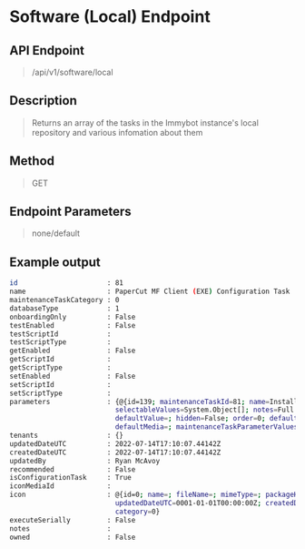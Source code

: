 # Software (Local) Endpoint
## API Endpoint
> /api/v1/software/local
## Description
> Returns an array of the tasks in the Immybot instance's local repository and various infomation about them
## Method
> GET
## Endpoint Parameters
> none/default
## Example output
```sh
id                      : 81
name                    : PaperCut MF Client (EXE) Configuration Task
maintenanceTaskCategory : 0
databaseType            : 1
onboardingOnly          : False
testEnabled             : False
testScriptId            :
testScriptType          :
getEnabled              : False
getScriptId             :
getScriptType           :
setEnabled              : False
setScriptId             :
setScriptType           :
parameters              : {@{id=139; maintenanceTaskId=81; name=InstallerLocation; dataType=1; required=True;
                          selectableValues=System.Object[]; notes=Full path to installer on network share;
                          defaultValue=; hidden=False; order=0; defaultMediaId=; defaultMediaDatabaseType=;
                          defaultMedia=; maintenanceTaskParameterValues=System.Object[]}}
tenants                 : {}
updatedDateUTC          : 2022-07-14T17:10:07.44142Z
createdDateUTC          : 2022-07-14T17:10:07.44142Z
updatedBy               : Ryan McAvoy
recommended             : False
isConfigurationTask     : True
iconMediaId             :
icon                    : @{id=0; name=; fileName=; mimeType=; packageHash=; blobReference=; relativeCacheSourcePath=;
                          updatedDateUTC=0001-01-01T00:00:00Z; createdDateUTC=0001-01-01T00:00:00Z; databaseType=0;
                          category=0}
executeSerially         : False
notes                   :
owned                   : False
```